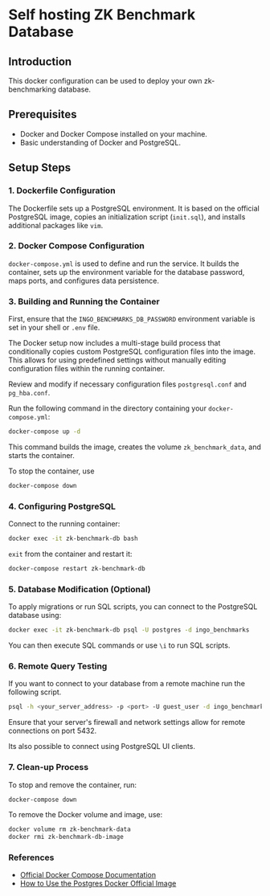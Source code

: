 # Self hosting ZK Benchmark Database

## Introduction

This docker configuration can be used to deploy your own zk-benchmarking database.

## Prerequisites

- Docker and Docker Compose installed on your machine.
- Basic understanding of Docker and PostgreSQL.

## Setup Steps

### 1. Dockerfile Configuration
The Dockerfile sets up a PostgreSQL environment. It is based on the official PostgreSQL image, copies an initialization script (`init.sql`), and installs additional packages like `vim`.

### 2. Docker Compose Configuration
`docker-compose.yml` is used to define and run the service. It builds the container, sets up the environment variable for the database password, maps ports, and configures data persistence.

### 3. Building and Running the Container
First, ensure that the `INGO_BENCHMARKS_DB_PASSWORD` environment variable is set in your shell or `.env` file. 

The Docker setup now includes a multi-stage build process that conditionally copies custom PostgreSQL configuration files into the image. This allows for using predefined settings without manually editing configuration files within the running container.


Review and modify if necessary configuration files `postgresql.conf` and `pg_hba.conf`.

Run the following command in the directory containing your `docker-compose.yml`:

```sh
docker-compose up -d
```

This command builds the image, creates the volume `zk_benchmark_data`, and starts the container.

To stop the container, use 

```sh
docker-compose down
```


### 4. Configuring PostgreSQL

Connect to the running container:

```sh
docker exec -it zk-benchmark-db bash
```

`exit` from the container and restart it:

```sh
docker-compose restart zk-benchmark-db
```

### 5. Database Modification (Optional)

To apply migrations or run SQL scripts, you can connect to the PostgreSQL database using:

```sh
docker exec -it zk-benchmark-db psql -U postgres -d ingo_benchmarks
```

You can then execute SQL commands or use `\i` to run SQL scripts.

### 6. Remote Query Testing

If you want to connect to your database from a remote machine run the following script.

```sh
psql -h <your_server_address> -p <port> -U guest_user -d ingo_benchmarks -c "SELECT * FROM poseidon_benchmark;"
```

Ensure that your server's firewall and network settings allow for remote connections on port 5432.

Its also possible to connect using PostgreSQL UI clients.

### 7. Clean-up Process

To stop and remove the container, run:

```sh
docker-compose down
```

To remove the Docker volume and image, use:

```sh
docker volume rm zk-benchmark-data
docker rmi zk-benchmark-db-image
```


### References

- [Official Docker Compose Documentation](https://www.docker.com/blog/)
- [How to Use the Postgres Docker Official Image](how-to-use-the-postgres-docker-official-image/)

